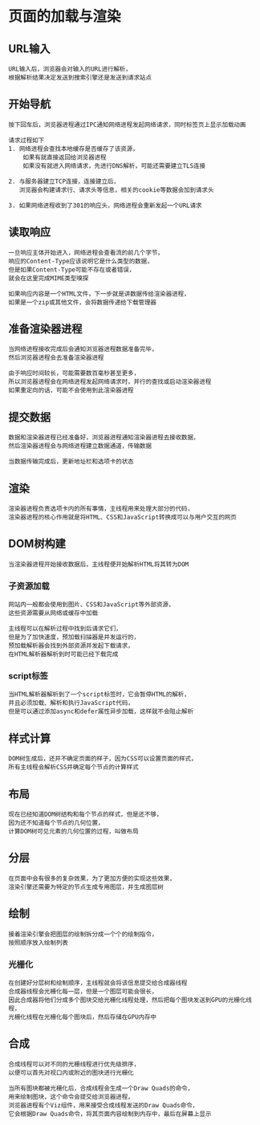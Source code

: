 # 页面的加载与渲染

## URL输入

    URL输入后，浏览器会对输入的URL进行解析，
    根据解析结果决定发送到搜索引擎还是发送到请求站点


## 开始导航

    按下回车后，浏览器进程通过IPC通知网络进程发起网络请求，同时标签页上显示加载动画

    请求过程如下
    1. 网络进程会查找本地缓存是否缓存了该资源，
        如果有就直接返回给浏览器进程
        如果没有就进入网络请求，先进行DNS解析，可能还需要建立TLS连接
    
    2. 与服务器建立TCP连接，连接建立后，
       浏览器会构建请求行、请求头等信息，相关的cookie等数据会加到请求头
    
    3. 如果网络进程收到了301的响应头，网络进程会重新发起一个URL请求


## 读取响应

    一旦响应主体开始进入，网络进程会查看流的前几个字节，
    响应的Content-Type应该说明它是什么类型的数据，
    但是如果Content-Type可能不存在或者错误，
    就会在这里完成MIME类型嗅探
    
    如果响应内容是一个HTML文件，下一步就是讲数据传给渲染器进程，
    如果是一个zip或其他文件，会将数据传递给下载管理器

## 准备渲染器进程

    当网络进程接收完成后会通知浏览器进程数据准备完毕，
    然后浏览器进程会去准备渲染器进程

    由于响应时间较长，可能需要数百毫秒甚至更多，
    所以浏览器进程会在网络进程发起网络请求时，并行的查找或启动渲染器进程
    如果重定向的话，可能不会使用到此渲染器进程


## 提交数据

    数据和渲染器进程已经准备好，浏览器进程通知渲染器进程去接收数据，
    然后渲染器进程会与网络进程建立数据通道，传输数据

    当数据传输完成后，更新地址栏和选项卡的状态

## 渲染

    渲染器进程负责选项卡内的所有事情，主线程用来处理大部分的代码，
    渲染器进程的核心作用就是将HTML、CSS和JavaScript转换成可以与用户交互的网页

## DOM树构建

    当渲染器进程开始接收数据后，主线程便开始解析HTML将其转为DOM

### 子资源加载

    网站内一般都会使用到图片、CSS和JavaScript等外部资源，
    这些资源需要从网络或缓存中加载

    主线程可以在解析过程中找到后请求它们，
    但是为了加快速度，预加载扫描器是并发运行的，
    预加载解析器会找到外部资源并发起下载请求，
    在HTML解析器解析到时可能已经下载完成

### script标签

    当HTML解析器解析到了一个script标签时，它会暂停HTML的解析，
    并且必须加载、解析和执行JavaScript代码，
    但是可以通过添加async和defer属性异步加载，这样就不会阻止解析

## 样式计算

    DOM树生成后，还并不确定页面的样子，因为CSS可以设置页面的样式，
    所有主线程会解析CSS并确定每个节点的计算样式

## 布局

    现在已经知道DOM树结构和每个节点的样式，但是还不够，
    因为还不知道每个节点的几何位置，
    计算DOM树可见元素的几何位置的过程，叫做布局

## 分层

    在页面中会有很多的复杂效果，为了更加方便的实现这些效果，
    渲染引擎还需要为特定的节点生成专用图层，并生成图层树


## 绘制

    接着渲染引擎会把图层的绘制拆分成一个个的绘制指令，
    按照顺序放入绘制列表

### 光栅化
    
    在创建好分层树和绘制顺序，主线程就会将该信息提交给合成器线程
    合成器线程会光栅化每一层，但是一个图层可能会很长，
    因此合成器将他们分成多个图块交给光栅化线程处理，然后把每个图块发送到GPU的光栅化线程，
    光栅化线程在光栅化每个图块后，然后存储在GPU内存中

## 合成
    合成线程可以对不同的光栅线程进行优先级排序，
    以便可以首先对视口内或附近的图块进行光栅化

    当所有图块都被光栅化后，合成线程会生成一个Draw Quads的命令，
    用来绘制图块，这个命令会提交给浏览器进程，
    浏览器进程有个Viz组件，用来接受合成线程发送的Draw Quads命令，
    它会根据Draw Quads命令，将其页面内容绘制到内存中，最后在屏幕上显示



